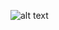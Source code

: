 ![alt text](https://s3.amazonaws.com/share.canva.com/BAEMsMPFEqA/uAENczGzKiY/817ed8d0-4888-460e-998a-117279b4923d.jpg?X-Amz-Algorithm=AWS4-HMAC-SHA256&X-Amz-Credential=AKIAJAP34B3QY6ZFEY6A%2F20201113%2Fus-east-1%2Fs3%2Faws4_request&X-Amz-Date=20201113T155933Z&X-Amz-Expires=127326&X-Amz-Signature=7145ff470e6eaef4a486457f87a546510dc3d5aa3f58728683967452c291b4f1&X-Amz-SignedHeaders=host&response-expires=Sun%2C%2015%20Nov%202020%2003%3A21%3A39%20GMT "B/W Experiments.jpg")